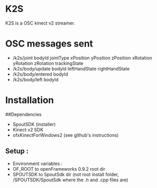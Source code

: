 # K2S
K2S is a OSC kinect v2 streamer.

# OSC messages sent
- /k2s/joint bodyId jointType xPosition yPosition zPosition xRotation yRotation zRotation trackingState
- /k2s/body/update bodyId leftHandState rightHandState
- /k2s/body/entered bodyId 
- /k2s/body/left bodyId



# Installation
##Dependencies
 - SpoutSDK (installer)
 - Kinect v2 SDK
 - ofxKinectForWindows2 (see github's instructions)

## Setup :
 - Environment variables : 
  - OF_ROOT to openFrameworks 0.9.2 root dir
  - SPOUTSDK to SpoutSdk dir (not root install folder, <spootRoot>/SPOUTSDK/SpoutSdk where the .h and .cpp files are)
